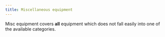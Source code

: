 ```yaml
---
title: Miscellaneous equipment
---
```


Misc equipment covers **all** equipment which does not fall easily into
one of the available categories.